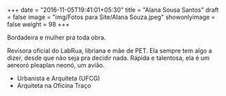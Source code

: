 +++
date = "2016-11-05T19:41:01+05:30"
title = "Alana Sousa Santos"
draft = false
image = "img/Fotos para Site/Alana Souza.jpeg"
showonlyimage = false
weight = 98
+++

Bordadeira e mulher pra toda obra.
<!--more-->

Revisora oficial do LabRua, libriana e mãe de PET. Ela sempre tem algo a dizer, desde que não seja pra decidir nada. Rápida e talentosa, ela é um aereoró pleaplan neonó, um avião.


* Urbanista e Arquiteta (UFCG)
* Arquiteta na Oficina Traço
